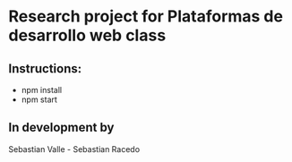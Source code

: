 # Research project for Plataformas de desarrollo web class

## Instructions:
- npm install
- npm start

In development by
----

Sebastian Valle - Sebastian Racedo
